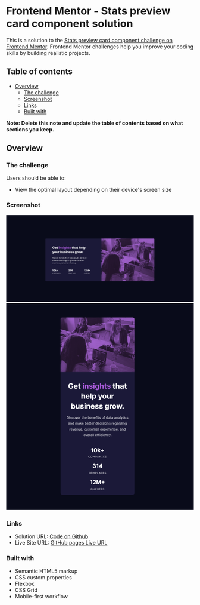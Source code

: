 # Frontend Mentor - Stats preview card component solution

This is a solution to the [Stats preview card component challenge on Frontend Mentor](https://www.frontendmentor.io/challenges/stats-preview-card-component-8JqbgoU62). Frontend Mentor challenges help you improve your coding skills by building realistic projects. 

## Table of contents

- [Overview](#overview)
  - [The challenge](#the-challenge)
  - [Screenshot](#screenshot)
  - [Links](#links)
  - [Built with](#built-with)

**Note: Delete this note and update the table of contents based on what sections you keep.**

## Overview

### The challenge

Users should be able to:

- View the optimal layout depending on their device's screen size

### Screenshot

![Desktop Version](./images/desktop-version.png)
![Mobile Version](./images/mobile-version.png)

### Links

- Solution URL: [Code on Github](https://github.com/mikatechs/stats-preview-card-component)
- Live Site URL: [GitHub pages Live URL](https://mikatechs.github.io/stats-preview-card-component/)

### Built with

- Semantic HTML5 markup
- CSS custom properties
- Flexbox
- CSS Grid
- Mobile-first workflow